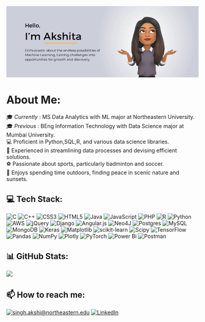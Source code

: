 ![Akshita_SIngh Banner Image](./banner.png)


# About Me:

🎓 <i>Currently </i>: MS Data Analytics with ML major at Northeastern University. </br>
🎓 <i>Previous </i>: BEng Information Technology with Data Science major at Mumbai University.</br>
💻 Proficient in Python,SQL,R, and various data science libraries.</br>
💼 Experienced in streamlining data processes and devising efficient solutions.</br>
⚽ Passionate about sports, particularly badminton and soccer.</br>
🌄 Enjoys spending time outdoors, finding peace in scenic nature and sunsets.</br>

## 💻 Tech Stack:
![C](https://img.shields.io/badge/c-%2300599C.svg?style=flat&logo=c&logoColor=white) ![C++](https://img.shields.io/badge/c++-%2300599C.svg?style=flat&logo=c%2B%2B&logoColor=white) ![CSS3](https://img.shields.io/badge/css3-%231572B6.svg?style=flat&logo=css3&logoColor=white) ![HTML5](https://img.shields.io/badge/html5-%23E34F26.svg?style=flat&logo=html5&logoColor=white) ![Java](https://img.shields.io/badge/java-%23ED8B00.svg?style=flat&logo=openjdk&logoColor=white) ![JavaScript](https://img.shields.io/badge/javascript-%23323330.svg?style=flat&logo=javascript&logoColor=%23F7DF1E) ![PHP](https://img.shields.io/badge/php-%23777BB4.svg?style=flat&logo=php&logoColor=white) ![R](https://img.shields.io/badge/r-%23276DC3.svg?style=flat&logo=r&logoColor=white) ![Python](https://img.shields.io/badge/python-3670A0?style=flat&logo=python&logoColor=ffdd54) ![AWS](https://img.shields.io/badge/AWS-%23FF9900.svg?style=flat&logo=amazon-aws&logoColor=white) ![jQuery](https://img.shields.io/badge/jquery-%230769AD.svg?style=flat&logo=jquery&logoColor=white) ![Django](https://img.shields.io/badge/django-%23092E20.svg?style=flat&logo=django&logoColor=white) ![Angular.js](https://img.shields.io/badge/angular.js-%23E23237.svg?style=flat&logo=angularjs&logoColor=white) ![Neo4J](https://img.shields.io/badge/Neo4j-008CC1?style=flat&logo=neo4j&logoColor=white) ![Postgres](https://img.shields.io/badge/postgres-%23316192.svg?style=flat&logo=postgresql&logoColor=white) ![MySQL](https://img.shields.io/badge/mysql-%2300000f.svg?style=flat&logo=mysql&logoColor=white) ![MongoDB](https://img.shields.io/badge/MongoDB-%234ea94b.svg?style=flat&logo=mongodb&logoColor=white) ![Keras](https://img.shields.io/badge/Keras-%23D00000.svg?style=flat&logo=Keras&logoColor=white) ![Matplotlib](https://img.shields.io/badge/Matplotlib-%23ffffff.svg?style=flat&logo=Matplotlib&logoColor=black) ![scikit-learn](https://img.shields.io/badge/scikit--learn-%23F7931E.svg?style=flat&logo=scikit-learn&logoColor=white) ![Scipy](https://img.shields.io/badge/SciPy-%230C55A5.svg?style=flat&logo=scipy&logoColor=%white) ![TensorFlow](https://img.shields.io/badge/TensorFlow-%23FF6F00.svg?style=flat&logo=TensorFlow&logoColor=white) ![Pandas](https://img.shields.io/badge/pandas-%23150458.svg?style=flat&logo=pandas&logoColor=white) ![NumPy](https://img.shields.io/badge/numpy-%23013243.svg?style=flat&logo=numpy&logoColor=white) ![Plotly](https://img.shields.io/badge/Plotly-%233F4F75.svg?style=flat&logo=plotly&logoColor=white) ![PyTorch](https://img.shields.io/badge/PyTorch-%23EE4C2C.svg?style=flat&logo=PyTorch&logoColor=white) ![Power Bi](https://img.shields.io/badge/power_bi-F2C811?style=flat&logo=powerbi&logoColor=black) ![Postman](https://img.shields.io/badge/Postman-FF6C37?style=flat&logo=postman&logoColor=white)

## 📊 GitHub Stats:

![](https://github-readme-streak-stats.herokuapp.com/?user=akshita-singh-2000&theme=omni&hide_border=false)<br/>

## 📫 How to reach me:
<a href="mailto:singh.akshi@northeastern.edu">![singh.akshi@northeastern.edu](https://img.shields.io/badge/Outlook-%230077B5.svg?logo=Gmail&logoColor=white)</a> 
[![LinkedIn](https://img.shields.io/badge/LinkedIn-%230077B5.svg?logo=linkedin&logoColor=white)](https://linkedin.com/in/singh-akshi) 

